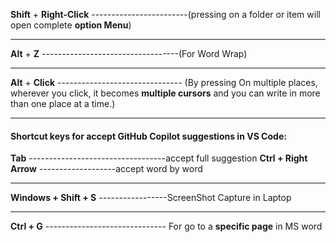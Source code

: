 **Shift** + **Right-Click** ------------------------(pressing on a folder or item will open complete **option Menu**)

---

**Alt** + **Z** ----------------------------------(For Word Wrap)

---

**Alt** + **Click** ------------------------------- (By pressing On multiple places, wherever you click, it becomes **multiple cursors** and you can write in more than one place at a time.)

---

#### Shortcut keys for accept GitHub Copilot suggestions in VS Code:
**Tab** ----------------------------------accept full suggestion
**Ctrl + Right Arrow** -------------------accept word by word

---

**Windows + Shift + S** -----------------ScreenShot Capture in Laptop

---
**Ctrl + G** ------------------------------ For go to a **specific page** in MS word